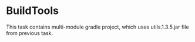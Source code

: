 # BuildTools
This task contains multi-module gradle project, which uses utils.1.3.5.jar file from previous task.
